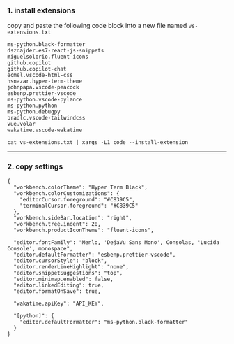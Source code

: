 ### 1. install extensions

copy and paste the following code block into a new file named `vs-extensions.txt`

```
ms-python.black-formatter
dsznajder.es7-react-js-snippets
miguelsolorio.fluent-icons
github.copilot
github.copilot-chat
ecmel.vscode-html-css
hsnazar.hyper-term-theme
johnpapa.vscode-peacock
esbenp.prettier-vscode
ms-python.vscode-pylance
ms-python.python
ms-python.debugpy
bradlc.vscode-tailwindcss
vue.volar
wakatime.vscode-wakatime
```

`cat vs-extensions.txt | xargs -L1 code --install-extension`

---

### 2. copy settings

```
{
  "workbench.colorTheme": "Hyper Term Black",
  "workbench.colorCustomizations": {
    "editorCursor.foreground": "#C839C5",
    "terminalCursor.foreground": "#C839C5"
  },
  "workbench.sideBar.location": "right",
  "workbench.tree.indent": 20,
  "workbench.productIconTheme": "fluent-icons",

  "editor.fontFamily": "Menlo, 'DejaVu Sans Mono', Consolas, 'Lucida Console', monospace",
  "editor.defaultFormatter": "esbenp.prettier-vscode",
  "editor.cursorStyle": "block",
  "editor.renderLineHighlight": "none",
  "editor.snippetSuggestions": "top",
  "editor.minimap.enabled": false,
  "editor.linkedEditing": true,
  "editor.formatOnSave": true,

  "wakatime.apiKey": "API_KEY",

  "[python]": {
    "editor.defaultFormatter": "ms-python.black-formatter"
  }
}
```
